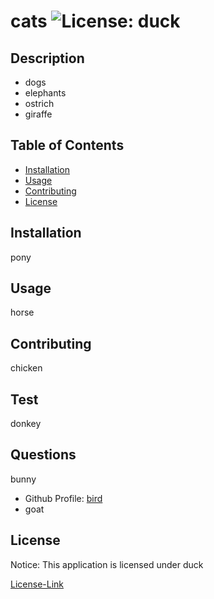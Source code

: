 # cats ![License: duck](https://img.shields.io/badge/License-duck-yellow.svg)

  ## Description

  * dogs
  * elephants
  * ostrich
  * giraffe
  
  ## Table of Contents
  * [Installation](#installation)
  * [Usage](#usage)
  * [Contributing](#contributing)
  * [License](#license)
  
  ## Installation

  pony

  ## Usage

  horse

  ## Contributing

  chicken

  ## Test

  donkey
  
  ## Questions

  bunny

  * Github Profile: [bird](https://github.com/bird)
  * goat
  
  ## License
  Notice: This application is licensed under duck
  
  [License-Link](../LICENSE)
    
  
